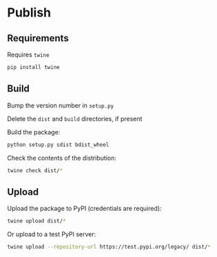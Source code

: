 # Publish

## Requirements

Requires `twine`

```sh
pip install twine
```

## Build

Bump the version number in `setup.py`

Delete the `dist` and `build` directories, if present

Build the package:

```sh
python setup.py sdist bdist_wheel
```

Check the contents of the distribution:

```sh
twine check dist/*
```

## Upload

Upload the package to PyPI (credentials are required):

```sh
twine upload dist/*
```

Or upload to a test PyPI server:

```sh
twine upload --repository-url https://test.pypi.org/legacy/ dist/*
```
